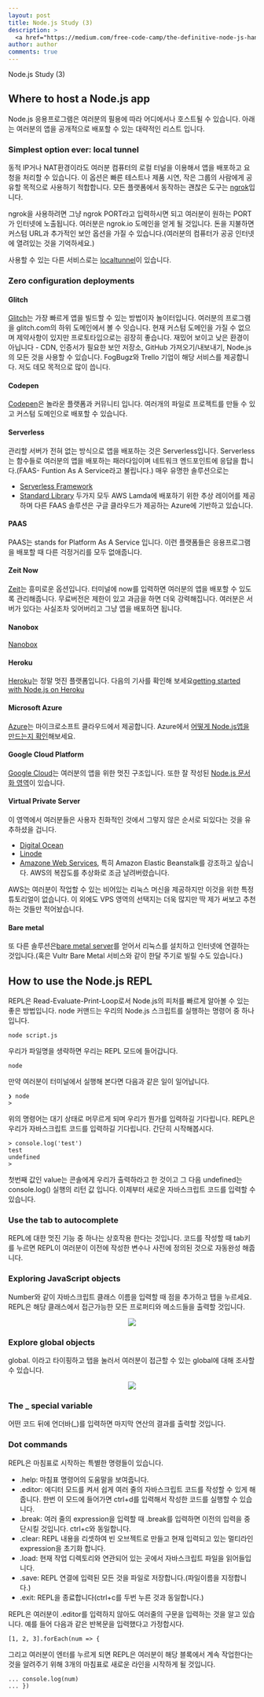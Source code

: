 ```yaml
---
layout: post
title: Node.js Study (3)
description: >
  <a href="https://medium.com/free-code-camp/the-definitive-node-js-handbook-6912378afc6e">학습자료링크</a>
author: author
comments: true
---
```

Node.js Study (3)
## Where to host a Node.js app
Node.js 응용프로그램은 여러분의 필용에 따라 어디에서나 호스트될 수 있습니다. 아래는 여러분의 앱을 공개적으로 배포할 수 있는 대략적인 리스트 입니다.
### Simplest option ever: local tunnel
동적 IP거나 NAT환경이라도 여러분 컴퓨터의 로컬 터널을 이용해서 앱을 배포하고 요청을 처리할 수 있습니다. 이 옵션은 빠른 테스트나 제품 시연, 작은 그룹의 사람에게 공유할 목적으로 사용하기 적합합니다. 모든 플랫폼에서 동작하는 괜찮은 도구는 <a href="https://ngrok.com/">ngrok</a>입니다.

ngrok을 사용하려면 그냥 ngrok PORT라고 입력하시면 되고 여러분이 원하는 PORT가 인터넷에 노출됩니다. 여러분은 ngrok.io 도메인을 얻게 될 것입니다. 돈을 지불하면 커스텀 URL과 추가적인 보안 옵션을 가질 수 있습니다.(여러분의 컴퓨터가 공공 인터넷에 열려있는 것을 기억하세요.)

사용할 수 있는 다른 서비스로는 <a href="https://github.com/localtunnel/localtunnel">localtunnel</a>이 있습니다.

### Zero configuration deployments
#### Glitch
<a href="https://glitch.com/">Glitch</a>는 가장 빠르게 앱을 빌드할 수 있는 방법이자 놀이터입니다. 여러분의 프로그램을 glitch.com의 하위 도메인에서 볼 수 잇습니다. 현재 커스텀 도메인을 가질 수 없으며 제약사항이 있지만 프로토타입으로는 굉장히 좋습니다. 재밌어 보이고 낮은 환경이 아닙니다 - CDN, 인증서가 필요한 보안 저장소, GitHub 가져오기/내보내기, Node.js의 모든 것을 사용할 수 있습니다. FogBugz와 Trello 기업이 해당 서비스를 제공합니다. 저도 데모 목적으로 많이 씁니다.

#### Codepen
<a href="">Codepen</a>은 놀라운 플랫폼과 커뮤니티 입니다. 여러개의 파일로 프로젝트를 만들 수 있고 커스텀 도메인으로 배포할 수 있습니다.
#### Serverless
관리할 서버가 전혀 없는 방식으로 앱을 배포하는 것은 Serverless입니다. Serverless는 함수들로 여러분의 앱을 배포하는 패러다임이며 네트워크 엔드포인트에 응답을 합니다.(FAAS- Funtion As A Service라고 불립니다.) 매우 유명한 솔루션으로는
* <a href="https://serverless.com/framework/">Serverless Framework</a>
* <a href="https://stdlib.com/">Standard Library</a>
두가지 모두 AWS Lamda에 배포하기 위한 추상 레이어를 제공하며 다른 FAAS 솔루션은 구글 클라우드가 제공하는 Azure에 기반하고 있습니다.
#### PAAS
PAAS는 stands for Platform As A Service 입니다. 이런 플랫폼들은 응용프로그램을 배포할 때 다른 걱정거리를 모두 없애줍니다.
#### Zeit Now
<a href="https://zeit.co/now">Zeit</a>는 흥미로운 옵션입니다. 터미널에 now를 입력하면 여러분의 앱을 배포할 수 있도록 관리해줍니다. 무료버전은 제한이 있고 과금을 하면 더욱 강력해집니다. 여러분은 서버가 있다는 사실조차 잊어버리고 그냥 앱을 배포하면 됩니다.
#### Nanobox
<a href="https://nanobox.io/">Nanobox</a>
#### Heroku
<a href="https://www.heroku.com/">Heroku</a>는 정말 멋진 플랫폼입니다. 다음의 기사를 확인해 보세요<a href="https://devcenter.heroku.com/articles/getting-started-with-node">getting started with Node.js on Heroku</a>

#### Microsoft Azure
<a href="https://azure.microsoft.com/en-us/">Azure</a>는 마이크로소프트 클라우드에서 제공합니다. Azure에서 <a href="https://docs.microsoft.com/en-us/azure/app-service/app-service-web-get-started-node">어떻게 Node.js앱을 만드는지 확인</a>해보세요.
#### Google Cloud Platform
<a href="https://cloud.google.com/">Google Cloud</a>는 여러분의 앱을 위한 멋진 구조입니다. 또한 잘 작성된 <a href="https://cloud.google.com/node/">Node.js 문서화 영역</a>이 있습니다.
#### Virtual Private Server
이 영역에서 여러분들은 사용자 친화적인 것에서 그렇지 않은 순서로 되있다는 것을 유추하셨을 겁니다.
* <a href="https://www.digitalocean.com/">Digital Ocean</a>
* <a href="https://www.linode.com/">Linode</a>
* <a href="https://aws.amazon.com/">Amazone Web Services</a>, 특히 Amazon Elastic Beanstalk를 강조하고 싶습니다. AWS의 복잡도를 추상화로 조금 날려버렸습니다.

AWS는 여러분이 작업할 수 있는 비어있는 리눅스 머신을 제공하지만 이것을 위한 특정 튜토리얼이 없습니다. 이 외에도 VPS 영역의 선택지는 더욱 많지만 딱 제가 써보고 추천하는 것들만 적어놨습니다.

#### Bare metal
또 다른 솔루션은<a href="">bare metal server</a>를 얻어서 리눅스를 설치하고 인터넷에 연결하는 것입니다.(혹은 Vultr Bare Metal 서비스와 같이 한달 주기로 빌릴 수도 있습니다.)
## How to use the Node.js REPL
REPL은 Read-Evaluate-Print-Loop로서 Node.js의 피처를 빠르게 알아볼 수 있는 좋은 방법입니다. node 커맨드는 우리의 Node.js 스크립트를 실행하는 명령어 중 하나입니다.
```
node script.js
```
우리가 파일명을 생략하면 우리는 REPL 모드에 들어갑니다.
```
node
```
만약 여러분이 터미널에서 실행해 본다면 다음과 같은 일이 일어납니다.
```
❯ node
>
```
위의 명령어는 대기 상태로 머무르게 되며 우리가 뭔가를 입력하길 기다립니다. REPL은 우리가 자바스크립트 코드를 입력하길 기다립니다. 간단히 시작해봅시다.
```
> console.log('test')
test
undefined
>
```
첫번째 값인 value는 콘솔에게 우리가 출력하라고 한 것이고 그 다음 undefined는 console.log() 실행의 리턴 값 입니다. 이제부터 새로운 자바스크립트 코드를 입력할 수 있습니다.
### Use the tab to autocomplete
REPL에 대한 멋진 기능 중 하나는 상호작용 한다는 것입니다. 코드를 작성할 때 tab키를 누르면 REPL이 여러분이 이전에 작성한 변수나 사전에 정의된 것으로 자동완성 해줍니다.
### Exploring JavaScript objects
Number와 같이 자바스크립트 클래스 이름을 입력할 때 점을 추가하고 탭을 누르세요. REPL은 해당 클래스에서 접근가능한 모든 프로퍼티와 메소드들을 출력할 것입니다.
<center>
<img src="https://miro.medium.com/max/2188/1*K2DrlIf5O2cto445HS5eVg.png">
</center>

### Explore global objects
global. 이라고 타이핑하고 탭을 눌러서 여러분이 접근할 수 있는 global에 대해 조사할 수 있습니다.
<center>
<img src="https://miro.medium.com/max/2188/1*wr71LKOT7LM4RsVK80knoQ.png">
</center>

### The _ special variable
어떤 코드 뒤에 언더바(\_)를 입력하면 마지막 연산의 결과를 출력할 것입니다.
### Dot commands
REPL은 마침표로 시작하는 특별한 명령들이 있습니다.
* .help: 마침표 명령어의 도움말을 보여줍니다.
* .editor: 에디터 모드를 켜서 쉽게 여러 줄의 자바스크립트 코드를 작성할 수 있게 해줍니다. 한번 이 모드에 들어가면 ctrl+d를 입력해서 작성한 코드를 실행할 수 있습니다.
* .break: 여러 줄의 expression을 입력할 때 .break를 입력하면 이전의 입력을 중단시킬 것입니다. ctrl+c와 동일합니다.
* .clear: REPL 내용을 리셋하여 빈 오브젝트로 만들고 현재 입력되고 있는 멀티라인 expression을 초기화 합니다.
* .load: 현재 작업 디렉토리와 연관되어 있는 곳에서 자바스크립트 파일을 읽어들입니다.
* .save: REPL 연결에 입력된 모든 것을 파일로 저장합니다.(파일이름을 지정합니다.)
* .exit: REPL을 종료합니다(ctrl+c를 두번 누른 것과 동일합니다.)

REPL은 여러분이 .editor를 입력하지 않아도 여러줄의 구문을 입력하는 것을 알고 있습니다. 예를 들어 다음과 같은 반복문을 입력했다고 가정합시다.
```
[1, 2, 3].forEach(num => {
```
그리고 여러분이 엔터를 누르게 되면 REPL은 여러분이 해당 블록에서 계속 작업한다는 것을 알려주기 위해 3개의 마침표로 새로운 라인을 시작하게 될 것입니다.
```
... console.log(num)
... })
```
